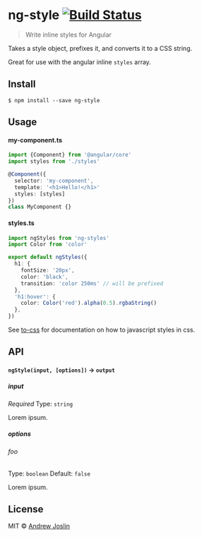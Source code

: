 # ng-style [![Build Status](https://travis-ci.org/ajoslin/ng-style.svg?branch=master)](https://travis-ci.org/ajoslin/ng-style)

> Write inline styles for Angular

Takes a style object, prefixes it, and converts it to a CSS string.

Great for use with the angular inline `styles` array.

## Install

```
$ npm install --save ng-style
```


## Usage

#### my-component.ts

```ts
import {Component} from '@angular/core'
import styles from './styles'

@Component({
  selector: 'my-component',
  template: '<h1>Hello!</h1>'
  styles: [styles]
})
class MyComponent {}
```

#### styles.ts

```ts
import ngStyles from 'ng-styles'
import Color from 'color'

export default ngStyles({
  h1: {
    fontSize: '20px',
    color: 'black',
    transition: 'color 250ms' // will be prefixed
  },
  'h1:hover': {
    color: Color('red').alpha(0.5).rgbaString()
  },
})
```

See [to-css](https://github.com/joakimbeng/to-css) for documentation on how to javascript styles in css.

## API

#### `ngStyle(input, [options])` -> `output`

##### input

*Required*
Type: `string`

Lorem ipsum.

##### options

###### foo

Type: `boolean`
Default: `false`

Lorem ipsum.


## License

MIT © [Andrew Joslin](http://ajoslin.com)
